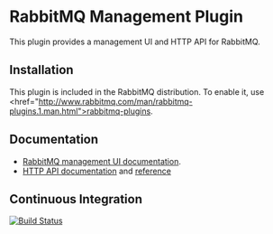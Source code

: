 # RabbitMQ Management Plugin

This plugin provides a management UI and HTTP API for RabbitMQ.

## Installation

This plugin is included in the RabbitMQ distribution. To enable
it, use <href="http://www.rabbitmq.com/man/rabbitmq-plugins.1.man.html">rabbitmq-plugins</a>.

## Documentation

 * [RabbitMQ management UI documentation](http://www.rabbitmq.com/management.html).
 * [HTTP API documentation](http://www.rabbitmq.com/management.html#http-api) and [reference](https://raw.githack.com/rabbitmq/rabbitmq-management/rabbitmq_v3_6_8/priv/www/api/index.html)

## Continuous Integration

[![Build Status](https://travis-ci.org/rabbitmq/rabbitmq-management.svg?branch=master)](https://travis-ci.org/rabbitmq/rabbitmq-management)
